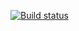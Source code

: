 [![Build status](https://ci.appveyor.com/api/projects/status/<ID>?svg=true)](https://ci.appveyor.com/project/<USERNAME>/<REPO>)

